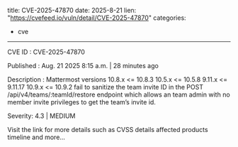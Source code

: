 
title: CVE-2025-47870
date: 2025-8-21
lien: "https://cvefeed.io/vuln/detail/CVE-2025-47870"
categories:
  - cve
---

CVE ID : CVE-2025-47870

Published :  Aug. 21
2025
8:15 a.m. | 28 minutes ago

Description : Mattermost versions 10.8.x <= 10.8.3
10.5.x <= 10.5.8
9.11.x <= 9.11.17
10.9.x <= 10.9.2 fail to sanitize the team invite ID in the  POST /api/v4/teams/:teamId/restore endpoint which allows an team admin with no member invite privileges to get the team’s invite id.

Severity: 4.3 | MEDIUM

Visit the link for more details
such as CVSS details
affected products
timeline
and more...
